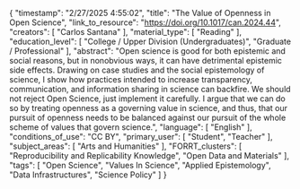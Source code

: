 {
    "timestamp": "2/27/2025 4:55:02",
    "title": "The Value of Openness in Open Science",
    "link_to_resource": "https://doi.org/10.1017/can.2024.44",
    "creators": [
        "Carlos Santana"
    ],
    "material_type": [
        "Reading"
    ],
    "education_level": [
        "College / Upper Division (Undergraduates)",
        "Graduate / Professional"
    ],
    "abstract": "Open science is good for both epistemic and social reasons, but in nonobvious ways, it can have detrimental epistemic side effects. Drawing on case studies and the social epistemology of science, I show how practices intended to increase transparency, communication, and information sharing in science can backfire. We should not reject Open Science, just implement it carefully. I argue that we can do so by treating openness as a governing value in science, and thus, that our pursuit of openness needs to be balanced against our pursuit of the whole scheme of values that govern science.",
    "language": [
        "English"
    ],
    "conditions_of_use": "CC BY",
    "primary_user": [
        "Student",
        "Teacher"
    ],
    "subject_areas": [
        "Arts and Humanities"
    ],
    "FORRT_clusters": [
        "Reproducibility and Replicability Knowledge",
        "Open Data and Materials"
    ],
    "tags": [
        "Open Science",
        "Values In Science",
        "Applied Epistemology",
        "Data Infrastructures",
        "Science Policy"
    ]
}